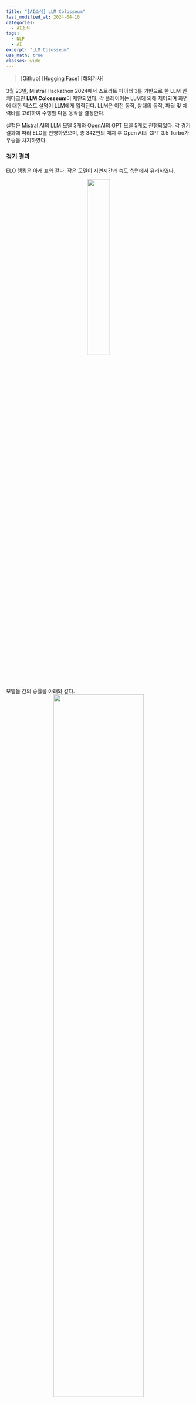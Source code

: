 ```yaml
---
title: "[AI소식] LLM Colosseum"
last_modified_at: 2024-04-10
categories:
  - AI소식
tags:
  - NLP
  - AI
excerpt: "LLM Colosseum"
use_math: true
classes: wide
---
```


> [[Github](https://github.com/OpenGenerativeAI/llm-colosseum)] [[Hugging Face](https://huggingface.co/spaces/junior-labs/llm-colosseum)] [[해외기사](https://www.tomshardware.com/tech-industry/artificial-intelligence/fourteen-llms-fight-it-out-in-street-fighter-iii-ai-showdown-finds-out-which-models-make-the-best-street-fighters)]  

3월 23일, Mistral Hackathon 2024에서 스트리트 파이터 3를 기반으로 한 LLM 벤치마크인 **LLM Colosseum**이 제안되었다. 각 플레이어는 LLM에 의해 제어되며 화면에 대한 텍스트 설명이 LLM에게 입력된다. LLM은 이전 동작, 상대의 동작, 파워 및 체력바를 고려하여 수행할 다음 동작을 결정한다. 

실험은 Mistral AI의 LLM 모델 3개와 OpenAI의 GPT 모델 5개로 진행되었다. 각 경기 결과에 따라 ELO를 반영하였으며, 총 342번의 매치 후 Open AI의 GPT 3.5 Turbo가 우승을 차지하였다. 

### 경기 결과
ELO 랭킹은 아래 표와 같다. 작은 모델이 지연시간과 속도 측면에서 유리하였다. 

<center><img src='{{"/assets/img/llm-colosseum/elo.PNG" | relative_url}}' width="35%"></center>
<br>
모델들 간의 승률을 아래와 같다. 

<center><img src='{{"/assets/img/llm-colosseum/win_rate_matrix.png" | relative_url}}' width="70%"></center>

### 입력 프롬프트
LLM에 입력되는 프롬프트는 다음과 같다. 

> <pre>You are the best and most aggressive Street Fighter III 3rd strike player in the world.  
> Your character is {character}. Your goal is to beat the other opponent. You respond with a bullet point list of moves.  
> {position_prompt}  
> {power_prompt}  
> {last_action_prompt}  
> Your current score is {reward}. {score_prompt}  
> To increase your score, move toward the opponent and attack the opponent. To prevent your score from decreasing, don't get hit by the opponent.  
> The moves you can use are:  
> {move_list}  
> ----  
> Reply with a bullet point list of moves. The format should be: `- &lt;name of the move&gt;` separated by a new line.  
> Example if the opponent is close:  
> - Move closer  
> - Medium Punch  
>  
> Example if the opponent is far:  
> - Fireball  
> - Move closer  

`position_prompt`는 적과 멀리 있는지 가까이 있는지를 알려주며, 멀리 있다면 적의 위치와 함께 적에게 이동하라는 명령이 주어지고, 가까이 있다면 공격하라는 명령이 주어진다. 

> <pre>You are very far from the opponent. Move closer to the opponent. Your opponent is on the left.  
> You are very far from the opponent. Move closer to the opponent. Your opponent is on the right.  
> You are close to the opponent. You should attack him.  

`power_prompt`는 사용 가능한 슈퍼콤보를 알려준다. 

> <pre>You can now use a powerfull move. The names of the powerful moves are: Megafireball, Super attack 2.  
> You can now only use very powerfull moves. The names of the very powerful moves are: Super attack 3, Super attack 4  

`last_action_prompt`는 플레이어와 적의 마지막 동작을 알려준다. 

> <pre>Your last action was {str_act_own}. The opponent's last action was {str_act_opp}.

`score_prompt`는 reward에 따라 이기고 있는지 지고 있는지를 알려준다. 

> <pre>You are winning. Keep attacking the opponent.  
> You are losing. Continue to attack the opponent but don't get hit.  

`move_list`는 사용 가능한 동작들을 알려준다. 

### 별도 테스트
추가로, Amazon의 Banjo Obayomi가 진행한 별도의 테스트에서는 14개의 LLM이 314번의 매치를 진행했고 Anthropic의 Claude 3 Haiku가 우승하였다고 한다 (ELO 1613). 

Hallucination이나 AI의 안전 장치들이 격투게임 성능을 저하시키는 경우도 있었다고 한다. 